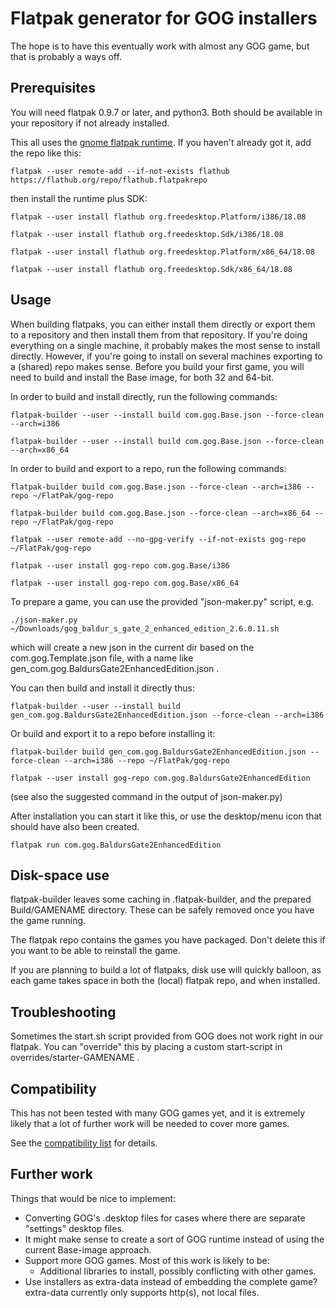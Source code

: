 # Flatpak generator for GOG installers
The hope is to have this eventually work with almost any GOG game, but that is probably a ways off.

## Prerequisites
You will need flatpak 0.9.7 or later, and python3. Both should be available in your repository if not already installed.

This all uses the [gnome flatpak runtime](http://flatpak.org/runtimes.html).
If you haven't already got it, add the repo like this:

`flatpak --user remote-add --if-not-exists flathub https://flathub.org/repo/flathub.flatpakrepo`

then install the runtime plus SDK:

`flatpak --user install flathub org.freedesktop.Platform/i386/18.08`

`flatpak --user install flathub org.freedesktop.Sdk/i386/18.08`

`flatpak --user install flathub org.freedesktop.Platform/x86_64/18.08`

`flatpak --user install flathub org.freedesktop.Sdk/x86_64/18.08`

## Usage
When building flatpaks, you can either install them directly or export them to a repository and then install them from that repository. If you're doing everything on a single machine, it probably makes the most sense to install directly. However, if you're going to install on several machines exporting to a (shared) repo makes sense. Before you build your first game, you will need to build and install the Base image, for both 32 and 64-bit.

In order to build and install directly, run the following commands:

`flatpak-builder --user --install build com.gog.Base.json --force-clean --arch=i386`

`flatpak-builder --user --install build com.gog.Base.json --force-clean --arch=x86_64`


In order to build and export to a repo, run the following commands:

`flatpak-builder build com.gog.Base.json --force-clean --arch=i386 --repo ~/FlatPak/gog-repo`

`flatpak-builder build com.gog.Base.json --force-clean --arch=x86_64 --repo ~/FlatPak/gog-repo`

`flatpak --user remote-add --no-gpg-verify --if-not-exists gog-repo ~/FlatPak/gog-repo`

`flatpak --user install gog-repo com.gog.Base/i386`

`flatpak --user install gog-repo com.gog.Base/x86_64`


To prepare a game, you can use the provided "json-maker.py" script, e.g.

`./json-maker.py ~/Downloads/gog_baldur_s_gate_2_enhanced_edition_2.6.0.11.sh`

which will create a new json in the current dir based on the com.gog.Template.json file, with a name like gen_com.gog.BaldursGate2EnhancedEdition.json .

You can then build and install it directly thus:

`flatpak-builder --user --install build gen_com.gog.BaldursGate2EnhancedEdition.json --force-clean --arch=i386`

Or build and export it to a repo before installing it:

`flatpak-builder build gen_com.gog.BaldursGate2EnhancedEdition.json --force-clean --arch=i386 --repo ~/FlatPak/gog-repo`

`flatpak --user install gog-repo com.gog.BaldursGate2EnhancedEdition`

(see also the suggested command in the output of json-maker.py)

After installation you can start it like this, or use the desktop/menu icon that should have also been created.

`flatpak run com.gog.BaldursGate2EnhancedEdition`

## Disk-space use
flatpak-builder leaves some caching in .flatpak-builder, and the prepared Build/GAMENAME directory. These can be safely removed once you have the game running.

The flatpak repo contains the games you have packaged. Don't delete this if you want to be able to reinstall the game.

If you are planning to build a lot of flatpaks, disk use will quickly balloon, as each game takes space in both the (local) flatpak repo, and when installed.

## Troubleshooting
Sometimes the start.sh script provided from GOG does not work right in our flatpak.
You can "override" this by placing a custom start-script in overrides/starter-GAMENAME .

## Compatibility
This has not been tested with many GOG games yet, and it is extremely likely that a lot of further work will be needed to cover more games.

See the [compatibility list](https://github.com/kujeger/flatpak-gog/wiki/Compatibility) for details.

## Further work
Things that would be nice to implement:

* Converting GOG's .desktop files for cases where there are separate "settings" desktop files.
* It might make sense to create a sort of GOG runtime instead of using the current Base-image approach.
* Support more GOG games. Most of this work is likely to be:
  * Additional libraries to install, possibly conflicting with other games.
* Use installers as extra-data instead of embedding the complete game? extra-data currently only supports http(s), not local files.
